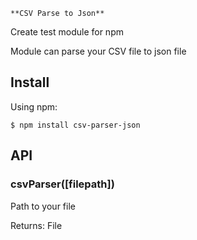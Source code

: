 ```console
**CSV Parse to Json**
```

Create test module for npm

Module can parse your CSV file to json file

## Install

Using npm:

```console
$ npm install csv-parser-json
```

## API

### csvParser([filepath])

Path to your file

Returns: File 
